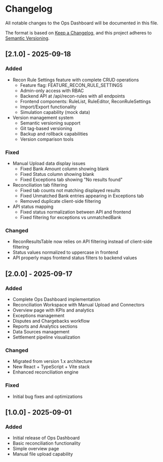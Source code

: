 # Changelog

All notable changes to the Ops Dashboard will be documented in this file.

The format is based on [Keep a Changelog](https://keepachangelog.com/en/1.0.0/),
and this project adheres to [Semantic Versioning](https://semver.org/spec/v2.0.0.html).

## [2.1.0] - 2025-09-18

### Added
- Recon Rule Settings feature with complete CRUD operations
  - Feature flag: FEATURE_RECON_RULE_SETTINGS
  - Admin-only access with RBAC
  - Backend API at /api/recon-rules with all endpoints
  - Frontend components: RuleList, RuleEditor, ReconRuleSettings
  - Import/Export functionality
  - Simulation capability (mock data)
- Version management system
  - Semantic versioning support
  - Git tag-based versioning
  - Backup and rollback capabilities
  - Version comparison tools

### Fixed
- Manual Upload data display issues
  - Fixed Bank Amount column showing blank
  - Fixed Status column showing blank
  - Fixed Exceptions tab showing "No results found"
- Reconciliation tab filtering
  - Fixed tab counts not matching displayed results
  - Fixed Unmatched Bank entries appearing in Exceptions tab
  - Removed duplicate client-side filtering
- API status mapping
  - Fixed status normalization between API and frontend
  - Fixed filtering for exceptions vs unmatchedBank

### Changed
- ReconResultsTable now relies on API filtering instead of client-side filtering
- Status values normalized to uppercase in frontend
- API properly maps frontend status filters to backend values

## [2.0.0] - 2025-09-17

### Added
- Complete Ops Dashboard implementation
- Reconciliation Workspace with Manual Upload and Connectors
- Overview page with KPIs and analytics
- Exceptions management
- Disputes and Chargebacks workflow
- Reports and Analytics sections
- Data Sources management
- Settlement pipeline visualization

### Changed
- Migrated from version 1.x architecture
- New React + TypeScript + Vite stack
- Enhanced reconciliation engine

### Fixed
- Initial bug fixes and optimizations

## [1.0.0] - 2025-09-01

### Added
- Initial release of Ops Dashboard
- Basic reconciliation functionality
- Simple overview page
- Manual file upload capability